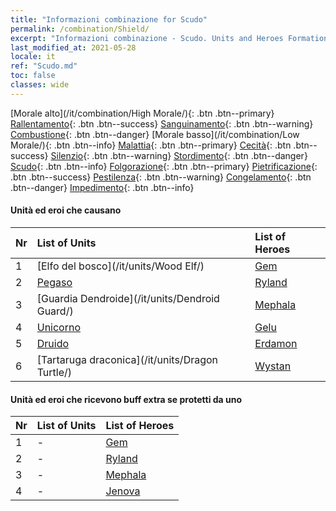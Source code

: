 ```yaml
---
title: "Informazioni combinazione for Scudo"
permalink: /combination/Shield/
excerpt: "Informazioni combinazione - Scudo. Units and Heroes Formation."
last_modified_at: 2021-05-28
locale: it
ref: "Scudo.md"
toc: false
classes: wide
---
```


  [Morale alto](/it/combination/High Morale/){: .btn .btn--primary} [Rallentamento](/it/combination/Slow/){: .btn .btn--success} [Sanguinamento](/it/combination/Bleeding/){: .btn .btn--warning} [Combustione](/it/combination/Burning/){: .btn .btn--danger} [Morale basso](/it/combination/Low Morale/){: .btn .btn--info} [Malattia](/it/combination/Disease/){: .btn .btn--primary} [Cecità](/it/combination/Blind/){: .btn .btn--success} [Silenzio](/it/combination/Silence/){: .btn .btn--warning} [Stordimento](/it/combination/Stun/){: .btn .btn--danger} [Scudo](/it/combination/Shield/){: .btn .btn--info} [Folgorazione](/it/combination/Static/){: .btn .btn--primary} [Pietrificazione](/it/combination/Petrify/){: .btn .btn--success} [Pestilenza](/it/combination/Plague/){: .btn .btn--warning} [Congelamento](/it/combination/Freeze/){: .btn .btn--danger} [Impedimento](/it/combination/Deterrence/){: .btn .btn--info} 


#### Unità ed eroi che causano <Scudo>

  | Nr |  List of Units  | List of Heroes | 
  |:---|:----------------|:---------------| 
  | 1 | [Elfo del bosco](/it/units/Wood Elf/) | [Gem](/it/heroes/Gem/) |
  | 2 | [Pegaso](/it/units/Pegasus/) | [Ryland](/it/heroes/Ryland/) |
  | 3 | [Guardia Dendroide](/it/units/Dendroid Guard/) | [Mephala](/it/heroes/Mephala/) |
  | 4 | [Unicorno](/it/units/Unicorn/) | [Gelu](/it/heroes/Gelu/) |
  | 5 | [Druido](/it/units/Druid/) | [Erdamon](/it/heroes/Erdamon/) |
  | 6 | [Tartaruga draconica](/it/units/Dragon Turtle/) | [Wystan](/it/heroes/Wystan/) |


#### Unità ed eroi che ricevono buff extra se protetti da uno <Scudo>

  | Nr |  List of Units  | List of Heroes | 
  |:---|:----------------|:---------------| 
  | 1 | - | [Gem](/it/heroes/Gem/) |
  | 2 | - | [Ryland](/it/heroes/Ryland/) |
  | 3 | - | [Mephala](/it/heroes/Mephala/) |
  | 4 | - | [Jenova](/it/heroes/Jenova/) |
